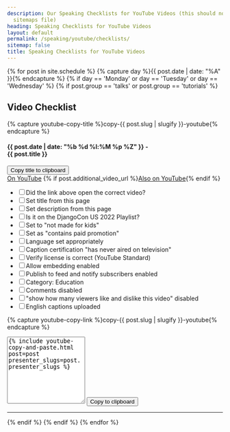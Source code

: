 ```yaml
---
description: Our Speaking Checklists for YouTube Videos (this should not be in our
  sitemaps file)
heading: Speaking Checklists for YouTube Videos
layout: default
permalink: /speaking/youtube/checklists/
sitemap: false
title: Speaking Checklists for YouTube Videos
---
```


<script src="https://cdn.tailwindcss.com"></script>

{% for post in site.schedule %}
{% capture day %}{{ post.date | date: "%A" }}{% endcapture %}
{% if day == 'Monday' or day == 'Tuesday' or day == 'Wednesday' %}
{% if post.group == 'talks' or post.group == 'tutorials' %}
<div class="event-byline">
<h2>Video Checklist</h2>

{% capture youtube-copy-title %}copy-{{ post.slug | slugify }}-youtube{% endcapture %}

<h4>{{ post.date | date: "%b %d %l:%M %p %Z" }} - <div id="{{ youtube-copy-title }}">{{ post.title }}</div></h4>

<button class="btn bg-blue-200 border-solid border-2 border-grey-800 rounded-lg px-2 py-1" data-clipboard-action="copy" data-clipboard-target="#{{ youtube-copy-title }}">
Copy title to clipboard
</button>

<div>
  <a href="{{ post.video_url }}">On YouTube</a>
  {% if post.additional_video_url %}<a href="{{ post.additional_video_url }}">Also on YouTube</a>{% endif %}
</div>

<ul>
  <li><input type="checkbox">Did the link above open the correct video?</li>
  <li><input type="checkbox">Set title from this page</li>
  <li><input type="checkbox">Set description from this page</li>
  <li><input type="checkbox">Is it on the DjangoCon US 2022 Playlist?</li>
  <li><input type="checkbox">Set to "not made for kids"</li>
  <li><input type="checkbox">Set as "contains paid promotion"</li>
  <li><input type="checkbox">Language set appropriately</li>
  <li><input type="checkbox">Caption certification "has never aired on television"</li>
  <li><input type="checkbox">Verify license is correct (YouTube Standard)</li>
  <li><input type="checkbox">Allow embedding enabled</li>
  <li><input type="checkbox">Publish to feed and notify subscribers enabled</li>
  <li><input type="checkbox">Category: Education</li>
  <li><input type="checkbox">Comments disabled</li>
  <li><input type="checkbox">"show how many viewers like and dislike this video" disabled</li>
  <li><input type="checkbox">English captions uploaded</li>
</ul>

{% capture youtube-copy-link %}copy-{{ post.slug | slugify }}-youtube{% endcapture %}

<textarea rows="10" id="{{ youtube-copy-link }}">
{% include youtube-copy-and-paste.html post=post presenter_slugs=post.presenter_slugs %}
</textarea>

<button class="btn border" data-clipboard-action="copy" data-clipboard-target="#{{ youtube-copy-link }}">
Copy to clipboard
</button>
</div>
<hr>
{% endif %}
{% endif %}
{% endfor %}

<script src="https://cdnjs.cloudflare.com/ajax/libs/clipboard.js/2.0.4/clipboard.min.js"></script>
<script>
new ClipboardJS('.btn');
</script>
